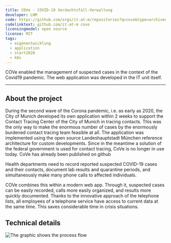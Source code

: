 ```yaml
---
title: COVe - COVID-19 Verdachtsfall-Verwaltung
developer: LHM
code: https://github.com/orgs/it-at-m/repositories?q=cove&type=archived
codelinktext: github.com/it-at-m cove
licensingmodel: open source
license: MIT
tags:
  - eigenentwicklung
  - application
  - start2020
  - k8s
---
```


COVe enabled the management of suspected cases in the context of the Covid19 pandemic. The web application was developed in the IT unit itself.

---

## About the project

During the second wave of the Corona pandemic, i.e. as early as 2020, the City of Munich developed its own application within 2 weeks to support the Contact Tracing Center of the City of Munich in tracing contacts. This was the only way to make the enormous number of cases by the enormously burdened contact tracing team feasible at all. The application was implemented using the open source Landeshauptstadt München reference architecture for custom developments. Since in the meantime a solution of the federal government is used for contact tracing, CoVe is no longer in use today. CoVe has already been published on github

Health departments need to record reported suspected COVID-19 cases and their contacts, document lab results and quarantine periods, and simultaneously make many phone calls to affected individuals.

COVe combines this within a modern web app. Through it, suspected cases can be easily recorded, calls more easily organized, and results more quickly documented. Thanks to the innovative approach of the telephone lists, all employees of a telephone service have access to current data at the same time. This saves considerable time in crisis situations.

## Technical details

![The graphic shows the process flow](https://stadt.muenchen.de/.imaging/mte/lhm/image-aspect-ratio-3-2-1008w/dam/Home/Stadtverwaltung/IT-Referat/Open-Source/COVe_Grafik_oss2.jpg2/jcr:content/COVe_Grafik_oss2.jpg)
